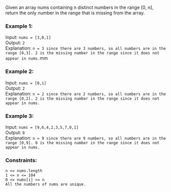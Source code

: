 Given an array nums containing n distinct numbers in the range [0, n], return the only number in the range that is missing from the array.


### Example 1:
Input: `nums = [3,0,1]`  
Output: `2`  
Explanation:
`n = 3 since there are 3 numbers, so all numbers are in the range [0,3]. 2 is the missing number in the range since it does not appear in nums.`mm

### Example 2:
Input: `nums = [0,1]`  
Output: `2`  
Explanation:
`n = 2 since there are 2 numbers, so all numbers are in the range [0,2]. 2 is the missing number in the range since it does not appear in nums.`  

### Example 3:
Input: `nums = [9,6,4,2,3,5,7,0,1]`  
Output: `8`  
Explanation:
`n = 9 since there are 9 numbers, so all numbers are in the range [0,9]. 8 is the missing number in the range since it does not appear in nums.`  
 

### Constraints:
```
n == nums.length
1 <= n <= 104
0 <= nums[i] <= n
All the numbers of nums are unique.
```
